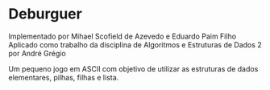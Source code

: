 # Deburguer
Implementado por Mihael Scofield de Azevedo e Eduardo Paim Filho
Aplicado como trabalho da disciplina de Algoritmos e Estruturas de Dados 2 por André Grégio

Um pequeno jogo em ASCII com objetivo de utilizar as estruturas de dados elementares, pilhas, filhas e lista.
